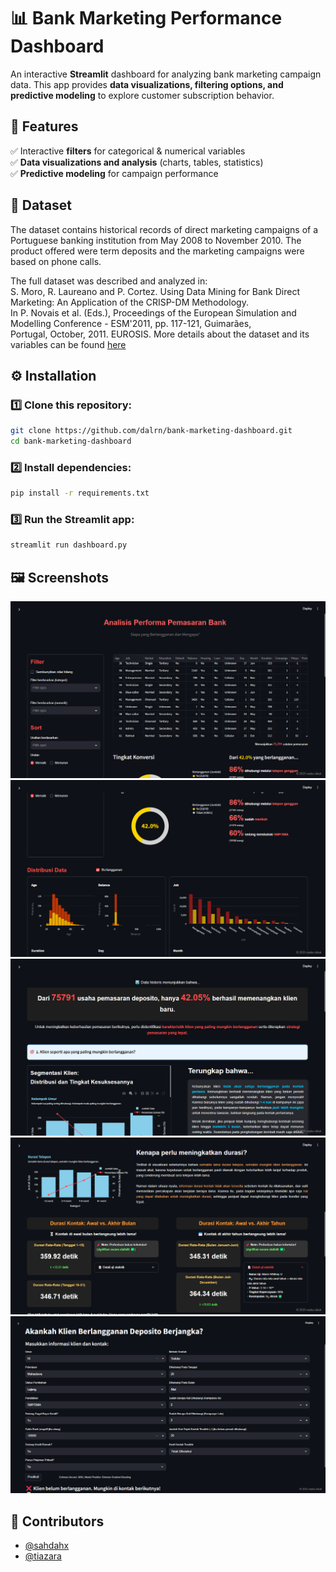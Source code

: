 # 📊 Bank Marketing Performance Dashboard  

An interactive **Streamlit** dashboard for analyzing bank marketing campaign data. This app provides **data visualizations, filtering options, and predictive modeling** to explore customer subscription behavior.

## 🚀 Features  
✅ Interactive **filters** for categorical & numerical variables  
✅ **Data visualizations and analysis** (charts, tables, statistics)  
✅ **Predictive modeling** for campaign performance  

## 📂 Dataset  
The dataset contains historical records of direct marketing campaigns of a Portuguese banking institution from May 2008 to November 2010. The product offered were term deposits and the marketing campaigns were based on phone calls.  

The full dataset was described and analyzed in:  
S. Moro, R. Laureano and P. Cortez. Using Data Mining for Bank Direct Marketing: An Application of the CRISP-DM Methodology.  
In P. Novais et al. (Eds.), Proceedings of the European Simulation and Modelling Conference - ESM'2011, pp. 117-121, Guimarães,  
Portugal, October, 2011. EUROSIS.
More details about the dataset and its variables can be found [here](https://pastebin.com/B6b8qRgB)

## ⚙️ Installation
### 1️⃣ Clone this repository:
```bash
git clone https://github.com/dalrn/bank-marketing-dashboard.git
cd bank-marketing-dashboard
```

### 2️⃣ Install dependencies:
```bash
pip install -r requirements.txt
```

### 3️⃣ Run the Streamlit app:
```bash
streamlit run dashboard.py
```

## 🖼 Screenshots

![](.devcontainer/ss1.png)
![](.devcontainer/ss2.png)
![](.devcontainer/ss3.png)
![](.devcontainer/ss4.png)
![](.devcontainer/ss5.png)

## 👥 Contributors

- [@sahdahx](https://github.com/sahdahx)
- [@tiazara](https://github.com/tiazara)
